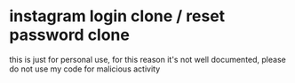 # instagram login clone / reset password clone
this is just for personal use, for this reason it's not well documented, please do not use my code for malicious activity
